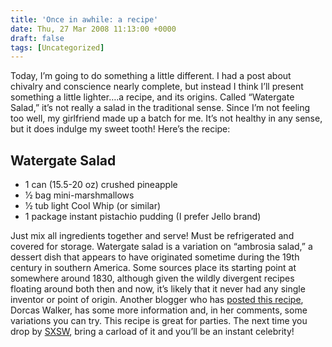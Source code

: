 ```yaml
---
title: 'Once in awhile: a recipe'
date: Thu, 27 Mar 2008 11:13:00 +0000
draft: false
tags: [Uncategorized]
---
```


Today, I’m going to do something a little different. I had a post about chivalry and conscience nearly complete, but instead I think I’ll present something a little lighter….a recipe, and its origins. Called “Watergate Salad,” it’s not really a salad in the traditional sense. Since I’m not feeling too well, my girlfriend made up a batch for me. It’s not healthy in any sense, but it does indulge my sweet tooth! Here’s the recipe:

Watergate Salad
---------------

*   1 can (15.5-20 oz) crushed pineapple
*   1⁄2 bag mini-marshmallows
*   1⁄2 tub light Cool Whip (or similar)
*   1 package instant pistachio pudding (I prefer Jello brand)

Just mix all ingredients together and serve! Must be refrigerated and covered for storage. Watergate salad is a variation on “ambrosia salad,” a dessert dish that appears to have originated sometime during the 19th century in southern America. Some sources place its starting point at somewhere around 1830, although given the wildly divergent recipes floating around both then and now, it’s likely that it never had any single inventor or point of origin. Another blogger who has [posted this recipe](http://dorcasannettewalker.blogspot.com/2006/12/watergate-salad.html), Dorcas Walker, has some more information and, in her comments, some variations you can try. This recipe is great for parties. The next time you drop by [SXSW](http://sxsw.com/), bring a carload of it and you’ll be an instant celebrity!